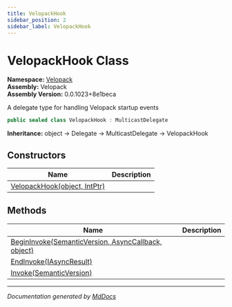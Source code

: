 ```yaml
---
title: VelopackHook
sidebar_position: 2
sidebar_label: VelopackHook
---
```

<!--  
  <auto-generated>   
    The contents of this file were generated by a tool.  
    Changes to this file may be list if the file is regenerated  
  </auto-generated>   
-->

# VelopackHook Class

**Namespace:** [Velopack](../index.md)  
**Assembly:** Velopack  
**Assembly Version:** 0.0.1023+8e1beca

A delegate type for handling Velopack startup events

```csharp
public sealed class VelopackHook : MulticastDelegate
```

**Inheritance:** object → Delegate → MulticastDelegate → VelopackHook

## Constructors

| Name                                                  | Description |
| ----------------------------------------------------- | ----------- |
| [VelopackHook(object, IntPtr)](constructors/index.md) |             |

## Methods

| Name                                                                          | Description |
| ----------------------------------------------------------------------------- | ----------- |
| [BeginInvoke(SemanticVersion, AsyncCallback, object)](methods/BeginInvoke.md) |             |
| [EndInvoke(IAsyncResult)](methods/EndInvoke.md)                               |             |
| [Invoke(SemanticVersion)](methods/Invoke.md)                                  |             |

___

*Documentation generated by [MdDocs](https://github.com/ap0llo/mddocs)*
